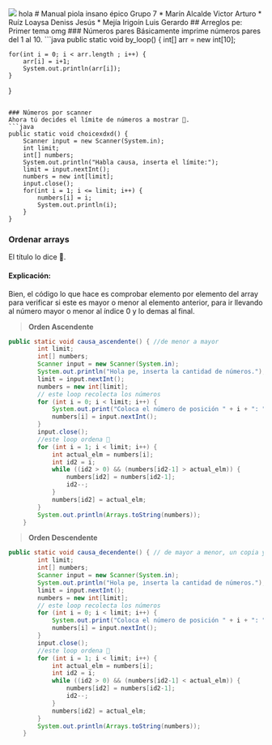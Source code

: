 <img src="https://cdn.discordapp.com/attachments/963177252546314280/1183935527716659221/image.png">
hola
# Manual piola insano épico
Grupo 7
* Marín Alcalde Victor Arturo 
* Ruíz Loaysa Deniss Jesús
* Mejía Irigoín Luis Gerardo
## Arreglos pe:
Primer tema omg
### Números pares
Básicamente imprime números pares del 1 al 10.
```java
public static void  by_loop() {
    int[] arr = new int[10];

    for(int i = 0; i < arr.length ; i++) {
        arr[i] = i+1;
        System.out.println(arr[i]);
    }
}
```

### Números por scanner
Ahora tú decides el límite de números a mostrar 🐒.
```java
public static void choicexdxd() {
    Scanner input = new Scanner(System.in);
    int limit;
    int[] numbers;
    System.out.println("Habla causa, inserta el límite:");
    limit = input.nextInt();
    numbers = new int[limit];
    input.close();
    for(int i = 1; i <= limit; i++) {
        numbers[i] = i;
        System.out.println(i);
    }
}
```

### Ordenar arrays
El título lo dice 🦤.
#### Explicación:
Bien, el código lo que hace es comprobar elemento por elemento del array para verificar si este es mayor o menor al elemento anterior, para ir llevando al número mayor o menor al índice 0 y lo demas al final.

> **Orden Ascendente**
```java
public static void causa_ascendente() { //de menor a mayor
        int limit;
        int[] numbers;
        Scanner input = new Scanner(System.in);
        System.out.println("Hola pe, inserta la cantidad de números.");
        limit = input.nextInt();
        numbers = new int[limit];
        // este loop recolecta los números
        for (int i = 0; i < limit; i++) {
            System.out.print("Coloca el número de posición " + i + ": ");
            numbers[i] = input.nextInt();
        }
        input.close();
        //este loop ordena 🐒
        for (int i = 1; i < limit; i++) {
            int actual_elm = numbers[i];
            int id2 = i;
            while ((id2 > 0) && (numbers[id2-1] > actual_elm)) {
                numbers[id2] = numbers[id2-1];
                id2--;
            }
            numbers[id2] = actual_elm;
        }
        System.out.println(Arrays.toString(numbers));
    }
```
>**Orden Descendente**
```java
public static void causa_decendente() { // de mayor a menor, un copia y pega insano
        int limit;
        int[] numbers;
        Scanner input = new Scanner(System.in);
        System.out.println("Hola pe, inserta la cantidad de números.");
        limit = input.nextInt();
        numbers = new int[limit];
        // este loop recolecta los números
        for (int i = 0; i < limit; i++) {
            System.out.print("Coloca el número de posición " + i + ": ");
            numbers[i] = input.nextInt();
        }
        input.close();
        //este loop ordena 🐒
        for (int i = 1; i < limit; i++) {
            int actual_elm = numbers[i];
            int id2 = i;
            while ((id2 > 0) && (numbers[id2-1] < actual_elm)) {
                numbers[id2] = numbers[id2-1];
                id2--;
            }
            numbers[id2] = actual_elm;
        }
        System.out.println(Arrays.toString(numbers));
    }
```

